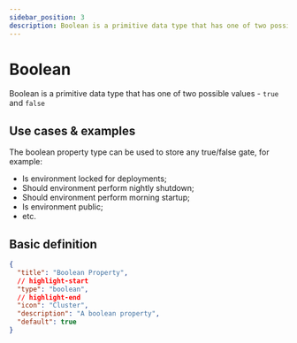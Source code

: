 ```yaml
---
sidebar_position: 3
description: Boolean is a primitive data type that has one of two possible values - true and false
---
```


# Boolean

Boolean is a primitive data type that has one of two possible values - `true` and `false`

## Use cases & examples

The boolean property type can be used to store any true/false gate, for example:

- Is environment locked for deployments;
- Should environment perform nightly shutdown;
- Should environment perform morning startup;
- Is environment public;
- etc.

## Basic definition

```json showLineNumbers
{
  "title": "Boolean Property",
  // highlight-start
  "type": "boolean",
  // highlight-end
  "icon": "Cluster",
  "description": "A boolean property",
  "default": true
}
```
